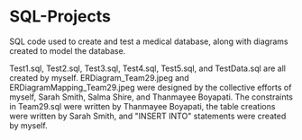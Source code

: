 # SQL-Projects
SQL code used to create and test a medical database, along with diagrams created to model the database.

Test1.sql, Test2.sql, Test3.sql, Test4.sql, Test5.sql, and TestData.sql are all created by myself.
ERDiagram_Team29.jpeg and ERDiagramMapping_Team29.jpeg were designed by the collective efforts of myself, Sarah Smith, Salma Shire, and Thanmayee Boyapati.
The constraints in Team29.sql were written by Thanmayee Boyapati, the table creations were written by Sarah Smith, and "INSERT INTO" statements were created by myself.
